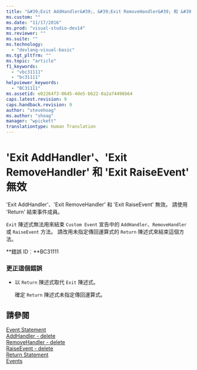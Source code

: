 ```yaml
---
title: "&#39;Exit AddHandler&#39;、&#39;Exit RemoveHandler&#39; 和 &#39;Exit RaiseEvent&#39; 無效 | Microsoft Docs"
ms.custom: ""
ms.date: "11/17/2016"
ms.prod: "visual-studio-dev14"
ms.reviewer: ""
ms.suite: ""
ms.technology: 
  - "devlang-visual-basic"
ms.tgt_pltfrm: ""
ms.topic: "article"
f1_keywords: 
  - "vbc31111"
  - "bc31111"
helpviewer_keywords: 
  - "BC31111"
ms.assetid: e02264f3-0645-4de5-b622-8a2a74496b64
caps.latest.revision: 9
caps.handback.revision: 9
author: "stevehoag"
ms.author: "shoag"
manager: "wpickett"
translationtype: Human Translation
---
```

# &#39;Exit AddHandler&#39;、&#39;Exit RemoveHandler&#39; 和 &#39;Exit RaiseEvent&#39; 無效
'Exit AddHandler'、'Exit RemoveHandler' 和 'Exit RaiseEvent' 無效。 請使用 'Return' 結束事件成員。  
  
 `Exit` 陳述式無法用來結束 `Custom Event` 宣告中的 `AddHandler`、`RemoveHandler` 或 `RaiseEvent` 方法。 請改用未指定傳回運算式的 `Return` 陳述式來結束這個方法。  
  
 **錯誤 ID︰**BC31111  
  
### 更正這個錯誤  
  
-   以 `Return` 陳述式取代 `Exit` 陳述式。  
  
     確定 `Return` 陳述式未指定傳回運算式。  
  
## 請參閱  
 [Event Statement](../../visual-basic/language-reference/statements/event-statement.md)   
 [AddHandler \- delete](http://msdn.microsoft.com/zh-tw/fc464cf8-582c-48a6-a9c2-185c4c3d5ff8)   
 [RemoveHandler \- delete](http://msdn.microsoft.com/zh-tw/35c17f61-6e22-4b87-b6e1-3ed0c27a88a0)   
 [RaiseEvent \- delete](http://msdn.microsoft.com/zh-tw/7f765da0-5491-40b6-9ed5-24c98f9daad9)   
 [Return Statement](../../visual-basic/language-reference/statements/return-statement.md)   
 [Events](../../visual-basic/programming-guide/language-features/events/events.md)